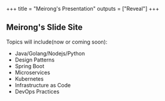 +++
title = "Meirong's Presentation"
outputs = ["Reveal"]
+++

## Meirong's Slide Site

Topics will include(now or coming soon):

- Java/Golang/Nodejs/Python
- Design Patterns
- Spring Boot
- Microservices
- Kubernetes
- Infrastructure as Code
- DevOps Practices
